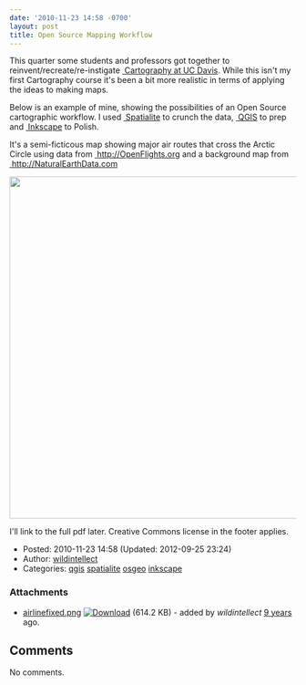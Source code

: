 ```yaml
---
date: '2010-11-23 14:58 -0700'
layout: post
title: Open Source Mapping Workflow
---
```


This quarter some students and professors got together to
reinvent/recreate/re-instigate
<a href="http://geography.ucdavis.edu/classes/2010/cartography-map-design" class="ext-link"> Cartography
at UC Davis</a>. While this isn't my first Cartography course it's been
a bit more realistic in terms of applying the ideas to making maps.

Below is an example of mine, showing the possibilities of an Open Source
cartographic workflow. I used
<a href="http://www.gaia-gis.it/spatialite/" class="ext-link"> Spatialite</a>
to crunch the data, <a href="http://qgis.org" class="ext-link"> QGIS</a>
to prep and <a href="http://inkscape.org" class="ext-link"> Inkscape</a>
to Polish.

It's a semi-ficticous map showing major air routes that cross the Arctic
Circle using data from
<a href="http://OpenFlights.org" class="ext-link"> http://OpenFlights.org</a>
and a background map from
<a href="http://NaturalEarthData.com" class="ext-link"> http://NaturalEarthData.com</a>

[<img src="../raw-attachment/blog/airlinemap/airlinefixed.png" width="600" />](../attachment/blog/airlinemap/airlinefixed.png.html)

I'll link to the full pdf later. Creative Commons license in the footer
applies.

-   Posted: 2010-11-23 14:58 (Updated: 2012-09-25 23:24)
-   Author: [wildintellect](author/wildintellect.html)
-   Categories: [qgis](category/qgis.html)
    [spatialite](category/spatialite.html) [osgeo](category/osgeo.html)
    [inkscape](category/inkscape.html)

### Attachments

-   [airlinefixed.png](../attachment/blog/airlinemap/airlinefixed.png.html "View attachment")
    <a href="../raw-attachment/blog/airlinemap/airlinefixed.png" class="trac-rawlink" title="Download"><img src="../chrome/common/download.png" alt="Download" /></a>
    (614.2 KB) - added by *wildintellect*
    <a href="http://192.168.1.113/timeline?from=2011-01-08T15%3A33%3A14-08%3A00&amp;precision=second" class="timeline" title="2011-01-08T15:33:14-08:00 in Timeline">9
    years</a> ago.

Comments
--------

No comments.
